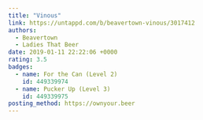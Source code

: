 ```yaml
---
title: "Vinous"
link: https://untappd.com/b/beavertown-vinous/3017412
authors:
  - Beavertown
  - Ladies That Beer
date: 2019-01-11 22:22:06 +0000
rating: 3.5
badges:
  - name: For the Can (Level 2)
    id: 449339974
  - name: Pucker Up (Level 3)
    id: 449339975
posting_method: https://ownyour.beer
---
```

